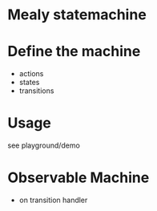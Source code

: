 # Mealy statemachine


# Define the machine
- actions
- states
- transitions

# Usage
see playground/demo


# Observable Machine
- on transition handler